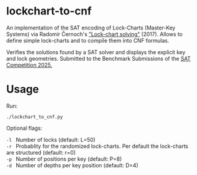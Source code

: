 # lockchart-to-cnf

An implementation of the SAT encoding of Lock-Charts (Master-Key Systems) via Radomír Černoch's ["Lock-chart solving"](https://github.com/cernoch/mks-dis/blob/master/LockChartSolvingWeb.pdf) (2017). Allows to define simple lock-charts and to compile them into CNF formulas. 

Verifies the solutions found by a SAT solver and displays the explicit key and lock geometries. Submitted to the Benchmark Submissions of the [SAT Competition 2025.](https://satcompetition.github.io/2025/)

# Usage
Run: 

``` ./lockchart_to_cnf.py ```

Optional flags:

```-l ``` Number of locks (default: L=50) \
```-r ``` Probablity for the randomized lock-charts. Per default the lock-charts are structured (default: r=0) \
```-p ``` Number of positions per key (default: P=8) \
```-d ``` Number of depths per key position (default: D=4) 

